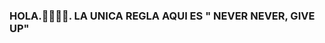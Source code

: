 ### HOLA.👋🏻👋🏻. LA UNICA REGLA AQUI  ES " NEVER NEVER, GIVE UP"

<!--
**Anahi020202/Anahi020202** is a ✨ _special_ ✨ repository because its `README.md` (this file) appears on your GitHub profile.

Here are some ideas to get you started:

- 🔭 Actualmente estudio en la Universidad de  las Fuerzas Armadas ESPE ❤️💚.
- 🌱 Actualmente estudio una Tecnologia en Redes y Telecomunicaciones 💙🤍.
- 👯 Busco colaborar con persoans que dominen cableado estructurado y programacion 👩🏻‍💻🖥️💻.
- 🤔 Busco ayuda con programacion 😔🙏🏻.
- 😄 Pueden llamarme CAMILU.
-->
